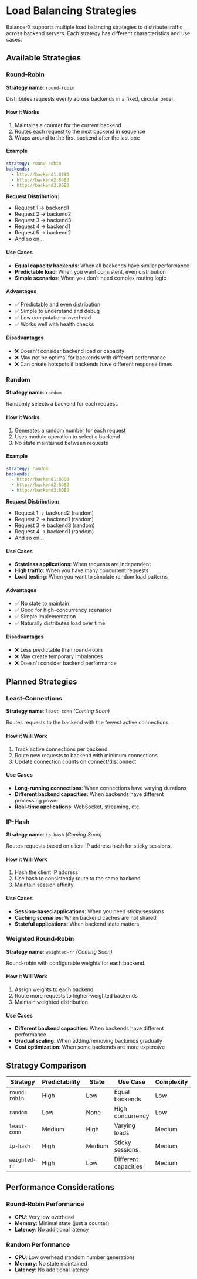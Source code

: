 # Load Balancing Strategies

BalancerX supports multiple load balancing strategies to distribute traffic across backend servers. Each strategy has different characteristics and use cases.

## Available Strategies

### Round-Robin

**Strategy name**: `round-robin`

Distributes requests evenly across backends in a fixed, circular order.

#### How it Works

1. Maintains a counter for the current backend
2. Routes each request to the next backend in sequence
3. Wraps around to the first backend after the last one

#### Example

```yaml
strategy: round-robin
backends:
  - http://backend1:8080
  - http://backend2:8080
  - http://backend3:8080
```

**Request Distribution:**
- Request 1 → backend1
- Request 2 → backend2  
- Request 3 → backend3
- Request 4 → backend1
- Request 5 → backend2
- And so on...

#### Use Cases

- **Equal capacity backends**: When all backends have similar performance
- **Predictable load**: When you want consistent, even distribution
- **Simple scenarios**: When you don't need complex routing logic

#### Advantages

- ✅ Predictable and even distribution
- ✅ Simple to understand and debug
- ✅ Low computational overhead
- ✅ Works well with health checks

#### Disadvantages

- ❌ Doesn't consider backend load or capacity
- ❌ May not be optimal for backends with different performance
- ❌ Can create hotspots if backends have different response times

### Random

**Strategy name**: `random`

Randomly selects a backend for each request.

#### How it Works

1. Generates a random number for each request
2. Uses modulo operation to select a backend
3. No state maintained between requests

#### Example

```yaml
strategy: random
backends:
  - http://backend1:8080
  - http://backend2:8080
  - http://backend3:8080
```

**Request Distribution:**
- Request 1 → backend2 (random)
- Request 2 → backend1 (random)
- Request 3 → backend3 (random)
- Request 4 → backend1 (random)
- And so on...

#### Use Cases

- **Stateless applications**: When requests are independent
- **High traffic**: When you have many concurrent requests
- **Load testing**: When you want to simulate random load patterns

#### Advantages

- ✅ No state to maintain
- ✅ Good for high-concurrency scenarios
- ✅ Simple implementation
- ✅ Naturally distributes load over time

#### Disadvantages

- ❌ Less predictable than round-robin
- ❌ May create temporary imbalances
- ❌ Doesn't consider backend performance

## Planned Strategies

### Least-Connections

**Strategy name**: `least-conn` *(Coming Soon)*

Routes requests to the backend with the fewest active connections.

#### How it Will Work

1. Track active connections per backend
2. Route new requests to backend with minimum connections
3. Update connection counts on connect/disconnect

#### Use Cases

- **Long-running connections**: When connections have varying durations
- **Different backend capacities**: When backends have different processing power
- **Real-time applications**: WebSocket, streaming, etc.

### IP-Hash

**Strategy name**: `ip-hash` *(Coming Soon)*

Routes requests based on client IP address hash for sticky sessions.

#### How it Will Work

1. Hash the client IP address
2. Use hash to consistently route to the same backend
3. Maintain session affinity

#### Use Cases

- **Session-based applications**: When you need sticky sessions
- **Caching scenarios**: When backend caches are not shared
- **Stateful applications**: When backend state matters

### Weighted Round-Robin

**Strategy name**: `weighted-rr` *(Coming Soon)*

Round-robin with configurable weights for each backend.

#### How it Will Work

1. Assign weights to each backend
2. Route more requests to higher-weighted backends
3. Maintain weighted distribution

#### Use Cases

- **Different backend capacities**: When backends have different performance
- **Gradual scaling**: When adding/removing backends gradually
- **Cost optimization**: When some backends are more expensive

## Strategy Comparison

| Strategy | Predictability | State | Use Case | Complexity |
|----------|---------------|-------|----------|------------|
| `round-robin` | High | Low | Equal backends | Low |
| `random` | Low | None | High concurrency | Low |
| `least-conn` | Medium | High | Varying loads | Medium |
| `ip-hash` | High | Medium | Sticky sessions | Medium |
| `weighted-rr` | High | Low | Different capacities | Medium |


## Performance Considerations

### Round-Robin Performance

- **CPU**: Very low overhead
- **Memory**: Minimal state (just a counter)
- **Latency**: No additional latency

### Random Performance

- **CPU**: Low overhead (random number generation)
- **Memory**: No state maintained
- **Latency**: No additional latency

